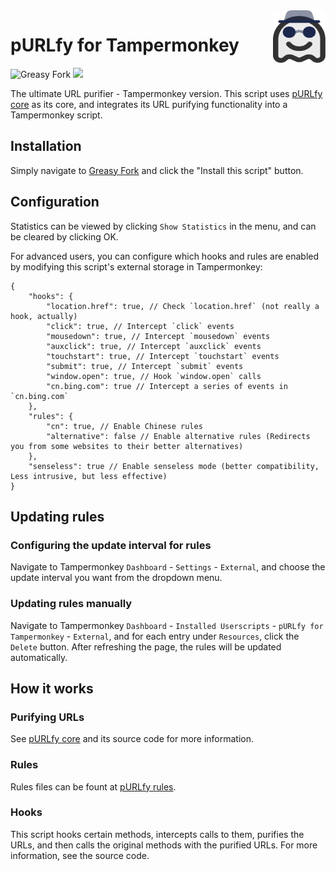 <img src="https://github.com/PRO-2684/pURLfy/raw/main/images/logo.svg" align="right" style="width: 6em; height: 6em; max-width: 100%;">

# pURLfy for Tampermonkey

![Greasy Fork](https://img.shields.io/greasyfork/dt/492480) [![](https://img.shields.io/badge/Crazy%20Thur.-V%20me%2050-red?logo=kfc)](https://greasyfork.org/rails/active_storage/blobs/redirect/eyJfcmFpbHMiOnsibWVzc2FnZSI6IkJBaHBBaWZvIiwiZXhwIjpudWxsLCJwdXIiOiJibG9iX2lkIn19--10e04ed7ed56ae18d22cec6d675b34fd579cecab/wechat.jpeg?locale=zh-CN)

The ultimate URL purifier - Tampermonkey version. This script uses [pURLfy core](https://github.com/PRO-2684/pURLfy) as its core, and integrates its URL purifying functionality into a Tampermonkey script.

## Installation

Simply navigate to [Greasy Fork](https://greasyfork.org/scripts/492480) and click the "Install this script" button.

## Configuration

Statistics can be viewed by clicking `Show Statistics` in the menu, and can be cleared by clicking OK.

For advanced users, you can configure which hooks and rules are enabled by modifying this script's external storage in Tampermonkey:

```jsonc
{
    "hooks": {
        "location.href": true, // Check `location.href` (not really a hook, actually)
        "click": true, // Intercept `click` events
        "mousedown": true, // Intercept `mousedown` events
        "auxclick": true, // Intercept `auxclick` events
        "touchstart": true, // Intercept `touchstart` events
        "submit": true, // Intercept `submit` events
        "window.open": true, // Hook `window.open` calls
        "cn.bing.com": true // Intercept a series of events in `cn.bing.com`
    },
    "rules": {
        "cn": true, // Enable Chinese rules
        "alternative": false // Enable alternative rules (Redirects you from some websites to their better alternatives)
    },
    "senseless": true // Enable senseless mode (better compatibility, Less intrusive, but less effective)
}
```

## Updating rules

### Configuring the update interval for rules

Navigate to Tampermonkey `Dashboard` - `Settings` - `External`, and choose the update interval you want from the dropdown menu.

### Updating rules manually

Navigate to Tampermonkey `Dashboard` - `Installed Userscripts` - `pURLfy for Tampermonkey` - `External`, and for each entry under `Resources`, click the `Delete` button. After refreshing the page, the rules will be updated automatically.

## How it works

### Purifying URLs

See [pURLfy core](https://github.com/PRO-2684/pURLfy) and its source code for more information.

### Rules

Rules files can be fount at [pURLfy rules](https://github.com/PRO-2684/pURLfy-rules).

### Hooks

This script hooks certain methods, intercepts calls to them, purifies the URLs, and then calls the original methods with the purified URLs. For more information, see the source code.

